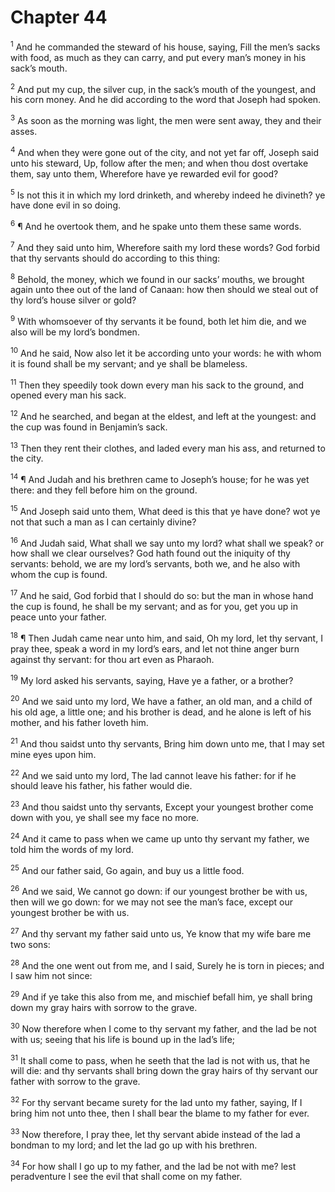 # Chapter 44

<sup>1</sup> And he commanded the steward of his house, saying, Fill the men’s sacks with food, as much as they can carry, and put every man’s money in his sack’s mouth. 

<sup>2</sup> And put my cup, the silver cup, in the sack’s mouth of the youngest, and his corn money. And he did according to the word that Joseph had spoken. 

<sup>3</sup> As soon as the morning was light, the men were sent away, they and their asses. 

<sup>4</sup> And when they were gone out of the city, and not yet far off, Joseph said unto his steward, Up, follow after the men; and when thou dost overtake them, say unto them, Wherefore have ye rewarded evil for good? 

<sup>5</sup> Is not this it in which my lord drinketh, and whereby indeed he divineth? ye have done evil in so doing. 

<sup>6</sup> ¶ And he overtook them, and he spake unto them these same words. 

<sup>7</sup> And they said unto him, Wherefore saith my lord these words? God forbid that thy servants should do according to this thing: 

<sup>8</sup> Behold, the money, which we found in our sacks’ mouths, we brought again unto thee out of the land of Canaan: how then should we steal out of thy lord’s house silver or gold? 

<sup>9</sup> With whomsoever of thy servants it be found, both let him die, and we also will be my lord’s bondmen. 

<sup>10</sup> And he said, Now also let it be according unto your words: he with whom it is found shall be my servant; and ye shall be blameless. 

<sup>11</sup> Then they speedily took down every man his sack to the ground, and opened every man his sack. 

<sup>12</sup> And he searched, and began at the eldest, and left at the youngest: and the cup was found in Benjamin’s sack. 

<sup>13</sup> Then they rent their clothes, and laded every man his ass, and returned to the city. 

<sup>14</sup> ¶ And Judah and his brethren came to Joseph’s house; for he was yet there: and they fell before him on the ground. 

<sup>15</sup> And Joseph said unto them, What deed is this that ye have done? wot ye not that such a man as I can certainly divine? 

<sup>16</sup> And Judah said, What shall we say unto my lord? what shall we speak? or how shall we clear ourselves? God hath found out the iniquity of thy servants: behold, we are my lord’s servants, both we, and he also with whom the cup is found. 

<sup>17</sup> And he said, God forbid that I should do so: but the man in whose hand the cup is found, he shall be my servant; and as for you, get you up in peace unto your father. 

<sup>18</sup> ¶ Then Judah came near unto him, and said, Oh my lord, let thy servant, I pray thee, speak a word in my lord’s ears, and let not thine anger burn against thy servant: for thou art even as Pharaoh. 

<sup>19</sup> My lord asked his servants, saying, Have ye a father, or a brother? 

<sup>20</sup> And we said unto my lord, We have a father, an old man, and a child of his old age, a little one; and his brother is dead, and he alone is left of his mother, and his father loveth him. 

<sup>21</sup> And thou saidst unto thy servants, Bring him down unto me, that I may set mine eyes upon him. 

<sup>22</sup> And we said unto my lord, The lad cannot leave his father: for if he should leave his father, his father would die. 

<sup>23</sup> And thou saidst unto thy servants, Except your youngest brother come down with you, ye shall see my face no more. 

<sup>24</sup> And it came to pass when we came up unto thy servant my father, we told him the words of my lord. 

<sup>25</sup> And our father said, Go again, and buy us a little food. 

<sup>26</sup> And we said, We cannot go down: if our youngest brother be with us, then will we go down: for we may not see the man’s face, except our youngest brother be with us. 

<sup>27</sup> And thy servant my father said unto us, Ye know that my wife bare me two sons: 

<sup>28</sup> And the one went out from me, and I said, Surely he is torn in pieces; and I saw him not since: 

<sup>29</sup> And if ye take this also from me, and mischief befall him, ye shall bring down my gray hairs with sorrow to the grave. 

<sup>30</sup> Now therefore when I come to thy servant my father, and the lad be not with us; seeing that his life is bound up in the lad’s life; 

<sup>31</sup> It shall come to pass, when he seeth that the lad is not with us, that he will die: and thy servants shall bring down the gray hairs of thy servant our father with sorrow to the grave. 

<sup>32</sup> For thy servant became surety for the lad unto my father, saying, If I bring him not unto thee, then I shall bear the blame to my father for ever. 

<sup>33</sup> Now therefore, I pray thee, let thy servant abide instead of the lad a bondman to my lord; and let the lad go up with his brethren. 

<sup>34</sup> For how shall I go up to my father, and the lad be not with me? lest peradventure I see the evil that shall come on my father. 


